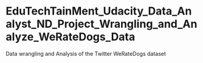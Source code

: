 # EduTechTainMent_Udacity_Data_Analyst_ND_Project_Wrangling_and_Analyze_WeRateDogs_Data
Data wrangling and Analysis of the Twitter WeRateDogs dataset
